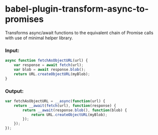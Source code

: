 babel-plugin-transform-async-to-promises
========================================

Transforms async/await functions to the equivalent chain of Promise calls with use of minimal helper library.

### Input:

```javascript
async function fetchAsObjectURL(url) {
    var response = await fetch(url);
    var blob = await response.blob();
    return URL.createObjectURL(myBlob);
}
```

### Output:

```javascript
var fetchAsObjectURL = __async(function(url) {
	return __await(fetch(url), function(response) {
		return __await(response.blob(), function(blob) {
			return URL.createObjectURL(myBlob);
		});
	});
});
```
